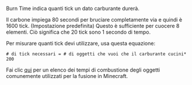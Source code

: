 Burn Time indica quanti tick un dato carburante durerà.

Il carbone impiega 80 secondi per bruciare completamente via e quindi è 1600 tick. (Impostazione predefinita) Questo è sufficiente per cuocere 8 elementi. Ciò significa che 20 tick sono 1 secondo di tempo.

Per misurare quanti tick devi utilizzare, usa questa equazione:

`# di tick necessari = # di oggetti che vuoi che il carburante cucini* 200`

Fai clic [qui](https://mcreator.net/wiki/burn-time-fuels) per un elenco dei tempi di combustione degli oggetti comunemente utilizzati per la fusione in Minecraft.

